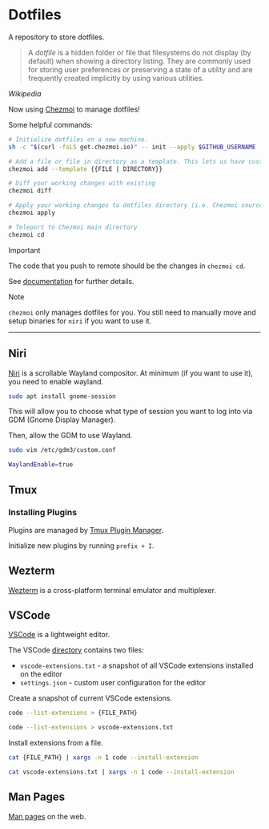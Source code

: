 # Dotfiles

A repository to store dotfiles.

> A _dotfile_ is a hidden folder or file that filesystems do not display (by default) when showing a directory listing.
> They are commonly used for storing user preferences or preserving a state of a utility and are frequently created
> implicitly by using various utilities.

_Wikipedia_

Now using [Chezmoi](https://www.chezmoi.io/) to manage dotfiles!

Some helpful commands:

```sh
# Initialize dotfiles on a new machine.
sh -c "$(curl -fsLS get.chezmoi.io)" -- init --apply $GITHUB_USERNAME
```

```sh
# Add a file or file in directory as a template. This lets us have custom values or configurations per machine.
chezmoi add --template {{FILE | DIRECTORY}}
```

```sh
# Diff your working changes with existing
chezmoi diff
```

```sh
# Apply your working changes to dotfiles directory (i.e. Chezmoi source vs ~/.config)
chezmoi apply
```

```sh
# Teleport to Chezmoi main directory
chezmoi cd
```

> [!IMPORTANT]
> The code that you push to remote should be the changes in `chezmoi cd`.

See [documentation](https://www.chezmoi.io/user-guide/daily-operations/) for further details.

> [!NOTE]
> `chezmoi` only manages dotfiles for you. You still need to manually move and setup binaries for `niri` if you want to use it.

---

## Niri

[Niri](https://github.com/YaLTeR/niri) is a scrollable Wayland compositor. At minimum (if you want to use it), you need to enable wayland.

```sh
sudo apt install gnome-session
```

This will allow you to choose what type of session you want to log into via GDM (Gnome Display Manager).

Then, allow the GDM to use Wayland.

```sh
sudo vim /etc/gdm3/custom.conf
```

```sh
WaylandEnable=true
```

## Tmux

### Installing Plugins

Plugins are managed by [Tmux Plugin Manager](https://github.com/tmux-plugins/tpm).

Initialize new plugins by running `prefix + I`.

## Wezterm

[Wezterm](https://wezfurlong.org/wezterm/index.html) is a cross-platform terminal emulator and multiplexer.

## VSCode

[VSCode](https://code.visualstudio.com/) is a lightweight editor.

The VSCode [directory](./vscode/) contains two files:

- `vscode-extensions.txt` - a snapshot of all VSCode extensions installed on the editor
- `settings.json` - custom user configuration for the editor

Create a snapshot of current VSCode extensions.

```sh
code --list-extensions > {FILE_PATH}

code --list-extensions > vscode-extensions.txt
```

Install extensions from a file.

```sh
cat {FILE_PATH} | xargs -n 1 code --install-extension

cat vscode-extensions.txt | xargs -n 1 code --install-extension
```

## Man Pages

[Man pages](https://www.mankier.com/) on the web.
